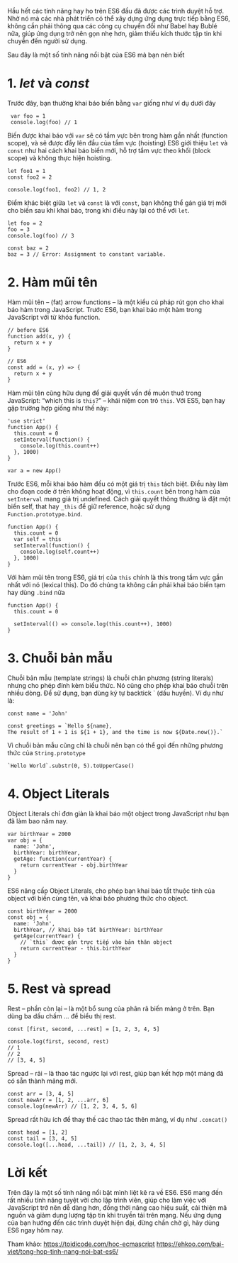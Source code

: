 Hầu hết các tính năng hay ho trên ES6 đầu đã được các trình duyệt hỗ trợ. Nhờ nó mà các nhà phát triển có thể xây dựng ứng dụng trực tiếp bằng ES6, không cần phải thông qua các công cụ chuyển đổi như Babel hay Bublé nữa, giúp ứng dụng trở nên gọn nhẹ hơn, giảm thiểu kích thước tập tin khi chuyển đến người sử dụng.

Sau đây là một số tính năng nổi bật của ES6 mà bạn nên biết

# 1. *let* và *const*
Trước đây, bạn thường khai báo biến bằng `var` giống như ví dụ dưới đây

```
 var foo = 1
 console.log(foo) // 1
```

Biến được khai báo với `var` sẽ có tầm vực bên trong hàm gần nhất (function scope), và sẽ được đẩy lên đầu của tầm vực (hoisting)
ES6 giới thiệu `let` và `const` như hai cách khai báo biến mới, hỗ trợ tầm vực theo khối (block scope) và không thực hiện hoisting.

```
let foo1 = 1
const foo2 = 2

console.log(foo1, foo2) // 1, 2
```

Điểm khác biệt giữa `let` và `const` là với `const`, bạn không thể gán giá trị mới cho biến sau khi khai báo, trong khi điều này lại có thể với `let`.

```
let foo = 2
foo = 3
console.log(foo) // 3

const baz = 2
baz = 3 // Error: Assignment to constant variable.
```

# 2. Hàm mũi tên

Hàm mũi tên – (fat) arrow functions – là một kiểu cú pháp rút gọn cho khai báo hàm trong JavaScript. Trước ES6, bạn khai báo một hàm trong JavaScript với từ khóa function.

```
// before ES6
function add(x, y) {
  return x + y
}

// ES6
const add = (x, y) => {
  return x + y
}
```

Hàm mũi tên cũng hữu dụng để giải quyết vấn đề muôn thuở trong JavaScript: “which this is `this`?” – khái niệm con trỏ `this`. Với ES5, bạn hay gặp trường hợp giống như thế này:

```
'use strict'
function App() {
  this.count = 0
  setInterval(function() {
    console.log(this.count++)
  }, 1000)
}

var a = new App()
```

Trước ES6, mỗi khai báo hàm đều có một giá trị `this` tách biệt. Điều này làm cho đoạn code ở trên không hoạt động, vì `this.count` bên trong hàm của `setInterval` mang giá trị undefined. Cách giải quyết thông thường là đặt một biến self, that hay `_this` để giữ reference, hoặc sử dụng `Function.prototype.bind`.

```
function App() {
  this.count = 0
  var self = this
  setInterval(function() {
    console.log(self.count++)
  }, 1000)
}
```

Với hàm mũi tên trong ES6, giá trị của `this` chính là this trong tầm vực gần nhất với nó (lexical this). Do đó chúng ta không cần phải khai báo biến tạm hay dùng `.bind` nữa

```
function App() {
  this.count = 0

  setInterval(() => console.log(this.count++), 1000)
}
```

# 3. Chuỗi bản mẫu
Chuỗi bản mẫu (template strings) là chuỗi chân phương (string literals) nhưng cho phép đính kèm biểu thức. Nó cũng cho phép khai báo chuỗi trên nhiều dòng. Để sử dụng, bạn dùng ký tự backtick ` (dấu huyền). Ví dụ như là:

```
const name = 'John'

const greetings = `Hello ${name},
The result of 1 + 1 is ${1 + 1}, and the time is now ${Date.now()}.`
```

Vì chuỗi bản mẫu cũng chỉ là chuỗi nên bạn có thể gọi đến những phương thức của `String.prototype`

```
`Hello World`.substr(0, 5).toUpperCase()
```

# 4. Object Literals
Object Literals chỉ đơn giản là khai báo một object trong JavaScript như bạn đã làm bao năm nay.

```
var birthYear = 2000
var obj = {
  name: 'John',
  birthYear: birthYear,
  getAge: function(currentYear) {
    return currentYear - obj.birthYear
  }
}
```

ES6 nâng cấp Object Literals, cho phép bạn khai báo tắt thuộc tính của object với biến cùng tên, và khai báo phương thức cho object.

```
const birthYear = 2000
const obj = {
  name: 'John',
  birthYear, // khai báo tắt birthYear: birthYear
  getAge(currentYear) {
    // `this` được gán trực tiếp vào bản thân object
    return currentYear - this.birthYear
  }
}
```

# 5. Rest và spread
Rest – phần còn lại – là một bổ sung của phân rã biến mảng ở trên. Bạn dùng ba dấu chấm ... để biểu thị rest.

```
const [first, second, ...rest] = [1, 2, 3, 4, 5]

console.log(first, second, rest)
// 1
// 2
// [3, 4, 5]
```

Spread – rải – là thao tác ngược lại với rest, giúp bạn kết hợp một mảng đã có sẵn thành mảng mới.

```
const arr = [3, 4, 5]
const newArr = [1, 2, ...arr, 6]
console.log(newArr) // [1, 2, 3, 4, 5, 6]
```

Spread rất hữu ích để thay thế các thao tác thên mảng, ví dụ như `.concat()`

```
const head = [1, 2]
const tail = [3, 4, 5]
console.log([...head, ...tail]) // [1, 2, 3, 4, 5]
```

# Lời kết
Trên đây là một số tính năng nổi bật mình liệt kê ra về ES6. ES6 mang đến rất nhiều tính năng tuyệt vời cho lập trình viên, giúp cho làm việc với JavaScript trở nên dễ dàng hơn, đồng thời nâng cao hiệu suất, cải thiện mã nguồn và giảm dung lượng tập tin khi truyền tải trên mạng. Nếu ứng dụng của bạn hướng đến các trình duyệt hiện đại, đừng chần chờ gì, hãy dùng ES6 ngay hôm nay.

Tham khảo: 
https://toidicode.com/hoc-ecmascript
https://ehkoo.com/bai-viet/tong-hop-tinh-nang-noi-bat-es6/